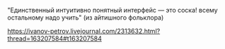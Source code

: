 "Единственный интуитивно понятный интерфейс — это соска! всему остальному надо учить" (из айтишного фольклора)

https://ivanov-petrov.livejournal.com/2313632.html?thread=163207584#t163207584
